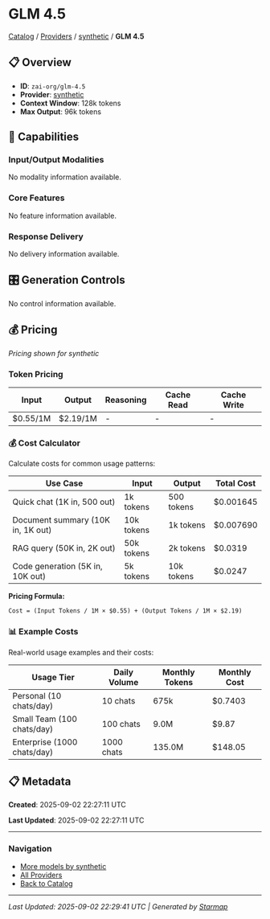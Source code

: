 # GLM 4.5
  
[Catalog](../../../../..) / [Providers](../../../..) / [synthetic](../../..) / **GLM 4.5**


## 📋 Overview
  
- **ID**: `zai-org/glm-4.5`
- **Provider**: [synthetic](../)
- **Context Window**: 128k tokens
- **Max Output**: 96k tokens
  
## 🎯 Capabilities
  
### Input/Output Modalities
  
No modality information available.
  
### Core Features
  
No feature information available.
  
### Response Delivery
  
No delivery information available.
  
## 🎛️ Generation Controls
  
No control information available.
  
## 💰 Pricing
  
*Pricing shown for synthetic*
  
  
### Token Pricing
  
| Input | Output | Reasoning | Cache Read | Cache Write |
|---------|---------|---------|---------|---------|
| $0.55/1M | $2.19/1M | - | - | - |

  
### 💰 Cost Calculator
  
Calculate costs for common usage patterns:
  
  
| Use Case | Input | Output | Total Cost |
|---------|---------|---------|---------|
| Quick chat (1K in, 500 out) | 1k tokens | 500 tokens | $0.001645 |
| Document summary (10K in, 1K out) | 10k tokens | 1k tokens | $0.007690 |
| RAG query (50K in, 2K out) | 50k tokens | 2k tokens | $0.0319 |
| Code generation (5K in, 10K out) | 5k tokens | 10k tokens | $0.0247 |

  
**Pricing Formula:**
  
```
Cost = (Input Tokens / 1M × $0.55) + (Output Tokens / 1M × $2.19)
```
  
### 📊 Example Costs
  
Real-world usage examples and their costs:
  
  
| Usage Tier | Daily Volume | Monthly Tokens | Monthly Cost |
|---------|---------|---------|---------|
| Personal (10 chats/day) | 10 chats | 675k | $0.7403 |
| Small Team (100 chats/day) | 100 chats | 9.0M | $9.87 |
| Enterprise (1000 chats/day) | 1000 chats | 135.0M | $148.05 |

  
## 📋 Metadata
  
**Created**: 2025-09-02 22:27:11 UTC
  
**Last Updated**: 2025-09-02 22:27:11 UTC
  
  
---
  
  
### Navigation

- [More models by synthetic](../)
- [All Providers](../../../../../providers)
- [Back to Catalog](../../../../..)


---
_Last Updated: 2025-09-02 22:29:41 UTC | Generated by [Starmap](https://github.com/agentstation/starmap)_
